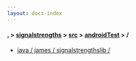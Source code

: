```yaml
---
layout: docs-index
---
```

#### [.](./../../../index) > [signalstrengths](./../../index) > [src](./../index) > [androidTest](./index) > **/**

- [java / james / signalstrengthslib / ](java/james/signalstrengthslib/)
